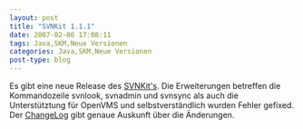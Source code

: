 ```yaml
---
layout: post
title: "SVNKit 1.1.1"
date: 2007-02-06 17:08:11
tags: Java,SKM,Neue Versionen
categories: Java,SKM,Neue Versionen
post-type: blog
---
```

Es gibt eine neue Release des <a href="http://www.svnkit.com"  title="SVNKit">SVNKit's</a>. Die Erweiterungen betreffen die Kommandozeile svnlook, svnadmin und svnsync als auch die Unterstütztung für OpenVMS und selbstverständlich wurden Fehler gefixed. Der <a href="http://svn.svnkit.com/repos/svnkit/tags/1.1.1/changelog.txt"  title="ChangeLog">ChangeLog</a> gibt genaue Auskunft über die Änderungen.

